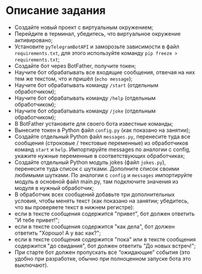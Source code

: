 # Описание задания
- Создайте новый проект с виртуальным окружением;
- Перейдите в терминал, убедитесь, что виртуальное окружение активировано;
- Установите ```pyTelegramBotAPI``` и заморозьте зависимости в файл ```requirements.txt```, для этого используйте команду ```pip freeze > requirements.txt```;
- Создайте бот через BotFather, получите токен;
- Научите бот обрабатывать все входящие сообщения, отвечая на них тем же текстом, что и пришёл (```echo message```);
- Научите бот обрабатывать команду ```/start``` (отдельным обработчиком);
- Научите бот обрабатывать команду ```/help``` (отдельным обработчиком);
- Научите бот обрабатывать команду ```/joke``` (отдельным обработчиком);
- В BotFather установите для своего бота известные команды;
- Вынесите токен в Python файл ```config.py``` (как показано на занятии);
- Создайте отдельный Python файл ```messages.py```, перенесите туда все сообщения (строковые / текстовые переменные) из обработчиков команд ```start``` и ```help```. Импортируйте messages по аналогии с config, укажите нужные переменные в соответствующих обработчиках;
- Создайте отдельный Python модуль jokes (файл ```jokes.py```), перенесите туда список с шутками. Дополните список своими любимыми шутками. По аналогии с ```config``` и ```messages``` импортируйте модуль в основной файл main.py, там подключите значения из модуля в нужный обработчик;
- В обработчик всех сообщений добавьте три дополнительных условия, чтобы менять текст (как показано на занятии; убедитесь, что вы проверяете текст в нижнем регистре):
- если в тексте сообщения содержится "привет", бот должен ответить "И тебе привет!";
- если в тексте сообщения содержится "как дела", бот должен ответить "Хорошо! А у вас как?";
- если в тексте сообщения содержится "пока" или в тексте сообщения содержится "до свидания", бот должен ответить "До новых встреч!";
- При старте бот должен пропускать все “ожидающие” события (это удобно при разработке, обычно при полноценном запуске бота это выключают).
